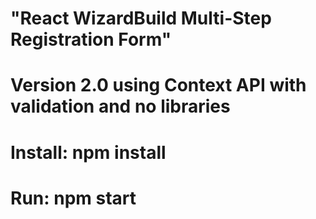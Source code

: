 # "React WizardBuild Multi-Step Registration Form"
# Version 2.0 using Context API with validation and no libraries
# Install: npm install
# Run: npm start
